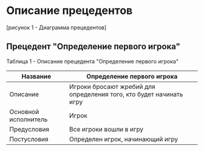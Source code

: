 # Описание прецедентов

[рисунок 1 - Диаграмма прецедентов]

## Прецедент "Определение первого игрока"

Таблица 1 - Описание прецедента "Определение первого игрока"

| Название | Определение первого игрока |
| -------- | ------|
| Описание | Игроки бросают жребий для определения того, кто будет начинать игру |
| Основной исполнитель | Игрок |
| Предусловия | Все игроки вошли в игру |
| Постусловия | Определен игрок, начинающий игру |
